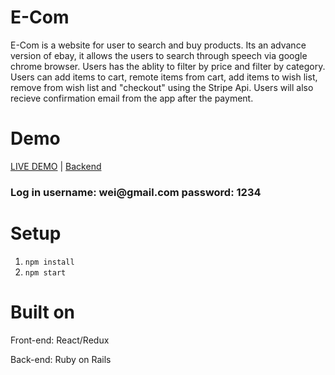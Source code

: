 # E-Com

<p>E-Com is a website for user to search and buy products.  Its an advance version of ebay, it allows the users to search through speech via google chrome browser. Users has the ablity to filter by price and filter by category.  Users can add items
to cart, remote items from cart, add items to wish list, remove from wish list and "checkout" using the Stripe Api.  Users will also recieve confirmation email from the app after the payment. </p>

# Demo
<p><a href="https://ecom-shop.herokuapp.com" target="_blank">LIVE DEMO</a> | <a href="https://github.com/wtk34500000/ebay-app-backend">Backend</a></p>
   
<h3>Log in username: wei@gmail.com  password: 1234</h3>


# Setup
<ol>
   <li><code>npm install</code></li>
   <li><code>npm start</code></li>
</ol>

# Built on
<p>Front-end: React/Redux</p>
<p>Back-end: Ruby on Rails</p>
